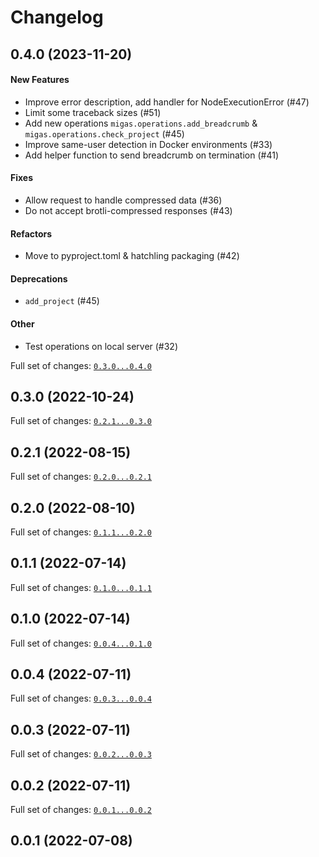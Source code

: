 # Changelog

## 0.4.0 (2023-11-20)

#### New Features
- Improve error description, add handler for NodeExecutionError (#47)
- Limit some traceback sizes (#51)
- Add new operations `migas.operations.add_breadcrumb` & `migas.operations.check_project` (#45)
- Improve same-user detection in Docker environments (#33)
- Add helper function to send breadcrumb on termination (#41)

#### Fixes
- Allow request to handle compressed data (#36)
- Do not accept brotli-compressed responses (#43)

#### Refactors
- Move to pyproject.toml & hatchling packaging (#42)

#### Deprecations
- `add_project` (#45)

#### Other
- Test operations on local server (#32)

Full set of changes: [`0.3.0...0.4.0`](https://github.com/nipreps/migas-py/compare/0.3.0...0.4.0)

## 0.3.0 (2022-10-24)


Full set of changes: [`0.2.1...0.3.0`](https://github.com/nipreps/migas-py/compare/0.2.1...0.3.0)

## 0.2.1 (2022-08-15)


Full set of changes: [`0.2.0...0.2.1`](https://github.com/nipreps/migas-py/compare/0.2.0...0.2.1)

## 0.2.0 (2022-08-10)


Full set of changes: [`0.1.1...0.2.0`](https://github.com/nipreps/migas-py/compare/0.1.1...0.2.0)

## 0.1.1 (2022-07-14)


Full set of changes: [`0.1.0...0.1.1`](https://github.com/nipreps/migas-py/compare/0.1.0...0.1.1)

## 0.1.0 (2022-07-14)


Full set of changes: [`0.0.4...0.1.0`](https://github.com/nipreps/migas-py/compare/0.0.4...0.1.0)

## 0.0.4 (2022-07-11)


Full set of changes: [`0.0.3...0.0.4`](https://github.com/nipreps/migas-py/compare/0.0.3...0.0.4)

## 0.0.3 (2022-07-11)


Full set of changes: [`0.0.2...0.0.3`](https://github.com/nipreps/migas-py/compare/0.0.2...0.0.3)

## 0.0.2 (2022-07-11)


Full set of changes: [`0.0.1...0.0.2`](https://github.com/nipreps/migas-py/compare/0.0.1...0.0.2)

## 0.0.1 (2022-07-08)

